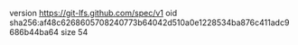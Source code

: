 version https://git-lfs.github.com/spec/v1
oid sha256:af48c6268605708240773b64042d510a0e1228534ba876c411adc9686b44ba64
size 54
